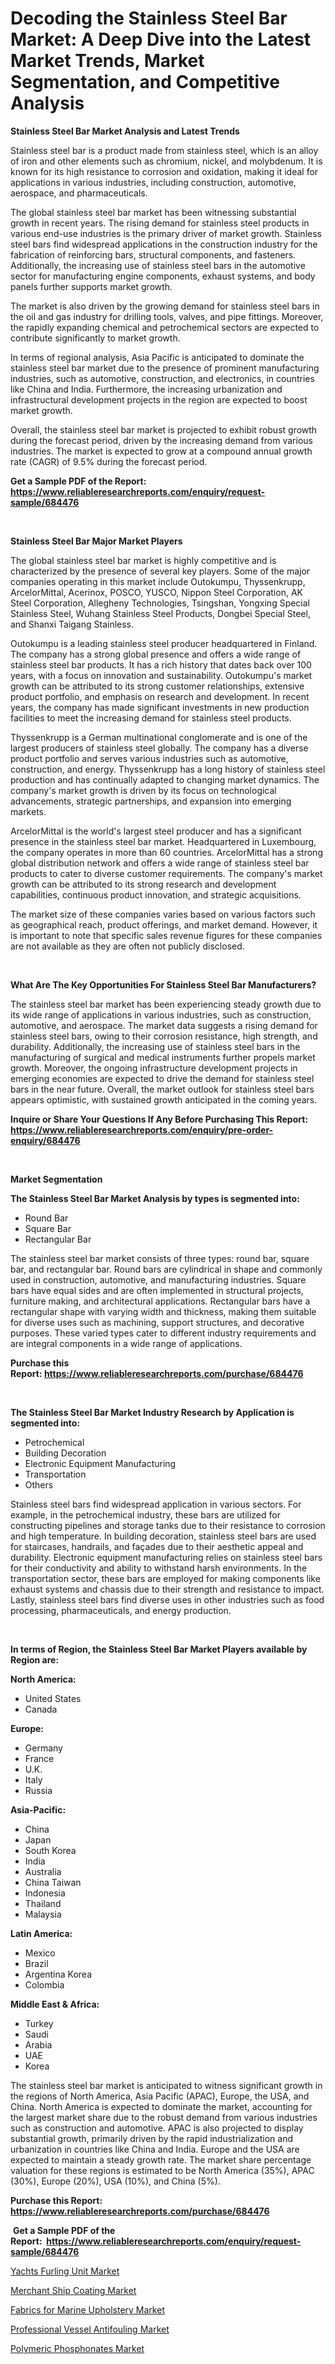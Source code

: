 <p><h1>Decoding the Stainless Steel Bar Market: A Deep Dive into the Latest Market Trends, Market Segmentation, and Competitive Analysis</h1></p><p><strong>Stainless Steel Bar Market Analysis and Latest Trends</strong></p>
<p><p>Stainless steel bar is a product made from stainless steel, which is an alloy of iron and other elements such as chromium, nickel, and molybdenum. It is known for its high resistance to corrosion and oxidation, making it ideal for applications in various industries, including construction, automotive, aerospace, and pharmaceuticals.</p><p>The global stainless steel bar market has been witnessing substantial growth in recent years. The rising demand for stainless steel products in various end-use industries is the primary driver of market growth. Stainless steel bars find widespread applications in the construction industry for the fabrication of reinforcing bars, structural components, and fasteners. Additionally, the increasing use of stainless steel bars in the automotive sector for manufacturing engine components, exhaust systems, and body panels further supports market growth.</p><p>The market is also driven by the growing demand for stainless steel bars in the oil and gas industry for drilling tools, valves, and pipe fittings. Moreover, the rapidly expanding chemical and petrochemical sectors are expected to contribute significantly to market growth.</p><p>In terms of regional analysis, Asia Pacific is anticipated to dominate the stainless steel bar market due to the presence of prominent manufacturing industries, such as automotive, construction, and electronics, in countries like China and India. Furthermore, the increasing urbanization and infrastructural development projects in the region are expected to boost market growth.</p><p>Overall, the stainless steel bar market is projected to exhibit robust growth during the forecast period, driven by the increasing demand from various industries. The market is expected to grow at a compound annual growth rate (CAGR) of 9.5% during the forecast period.</p></p>
<p><strong>Get a Sample PDF of the Report:&nbsp; <a href="https://www.reliableresearchreports.com/enquiry/request-sample/684476">https://www.reliableresearchreports.com/enquiry/request-sample/684476</a></strong></p>
<p>&nbsp;</p>
<p><strong>Stainless Steel Bar Major Market Players</strong></p>
<p><p>The global stainless steel bar market is highly competitive and is characterized by the presence of several key players. Some of the major companies operating in this market include Outokumpu, Thyssenkrupp, ArcelorMittal, Acerinox, POSCO, YUSCO, Nippon Steel Corporation, AK Steel Corporation, Allegheny Technologies, Tsingshan, Yongxing Special Stainless Steel, Wuhang Stainless Steel Products, Dongbei Special Steel, and Shanxi Taigang Stainless.</p><p>Outokumpu is a leading stainless steel producer headquartered in Finland. The company has a strong global presence and offers a wide range of stainless steel bar products. It has a rich history that dates back over 100 years, with a focus on innovation and sustainability. Outokumpu's market growth can be attributed to its strong customer relationships, extensive product portfolio, and emphasis on research and development. In recent years, the company has made significant investments in new production facilities to meet the increasing demand for stainless steel products.</p><p>Thyssenkrupp is a German multinational conglomerate and is one of the largest producers of stainless steel globally. The company has a diverse product portfolio and serves various industries such as automotive, construction, and energy. Thyssenkrupp has a long history of stainless steel production and has continually adapted to changing market dynamics. The company's market growth is driven by its focus on technological advancements, strategic partnerships, and expansion into emerging markets.</p><p>ArcelorMittal is the world's largest steel producer and has a significant presence in the stainless steel bar market. Headquartered in Luxembourg, the company operates in more than 60 countries. ArcelorMittal has a strong global distribution network and offers a wide range of stainless steel bar products to cater to diverse customer requirements. The company's market growth can be attributed to its strong research and development capabilities, continuous product innovation, and strategic acquisitions.</p><p>The market size of these companies varies based on various factors such as geographical reach, product offerings, and market demand. However, it is important to note that specific sales revenue figures for these companies are not available as they are often not publicly disclosed.</p></p>
<p>&nbsp;</p>
<p><strong>What Are The Key Opportunities For Stainless Steel Bar Manufacturers?</strong></p>
<p><p>The stainless steel bar market has been experiencing steady growth due to its wide range of applications in various industries, such as construction, automotive, and aerospace. The market data suggests a rising demand for stainless steel bars, owing to their corrosion resistance, high strength, and durability. Additionally, the increasing use of stainless steel bars in the manufacturing of surgical and medical instruments further propels market growth. Moreover, the ongoing infrastructure development projects in emerging economies are expected to drive the demand for stainless steel bars in the near future. Overall, the market outlook for stainless steel bars appears optimistic, with sustained growth anticipated in the coming years.</p></p>
<p><strong>Inquire or Share Your Questions If Any Before Purchasing This Report: <a href="https://www.reliableresearchreports.com/enquiry/pre-order-enquiry/684476">https://www.reliableresearchreports.com/enquiry/pre-order-enquiry/684476</a></strong></p>
<p>&nbsp;</p>
<p><strong>Market Segmentation</strong></p>
<p><strong>The Stainless Steel Bar Market Analysis by types is segmented into:</strong></p>
<p><ul><li>Round Bar</li><li>Square Bar</li><li>Rectangular Bar</li></ul></p>
<p><p>The stainless steel bar market consists of three types: round bar, square bar, and rectangular bar. Round bars are cylindrical in shape and commonly used in construction, automotive, and manufacturing industries. Square bars have equal sides and are often implemented in structural projects, furniture making, and architectural applications. Rectangular bars have a rectangular shape with varying width and thickness, making them suitable for diverse uses such as machining, support structures, and decorative purposes. These varied types cater to different industry requirements and are integral components in a wide range of applications.</p></p>
<p><strong>Purchase this Report:&nbsp;<a href="https://www.reliableresearchreports.com/purchase/684476">https://www.reliableresearchreports.com/purchase/684476</a></strong></p>
<p>&nbsp;</p>
<p><strong>The Stainless Steel Bar Market Industry Research by Application is segmented into:</strong></p>
<p><ul><li>Petrochemical</li><li>Building Decoration</li><li>Electronic Equipment Manufacturing</li><li>Transportation</li><li>Others</li></ul></p>
<p><p>Stainless steel bars find widespread application in various sectors. For example, in the petrochemical industry, these bars are utilized for constructing pipelines and storage tanks due to their resistance to corrosion and high temperature. In building decoration, stainless steel bars are used for staircases, handrails, and façades due to their aesthetic appeal and durability. Electronic equipment manufacturing relies on stainless steel bars for their conductivity and ability to withstand harsh environments. In the transportation sector, these bars are employed for making components like exhaust systems and chassis due to their strength and resistance to impact. Lastly, stainless steel bars find diverse uses in other industries such as food processing, pharmaceuticals, and energy production.</p></p>
<p>&nbsp;</p>
<p><strong>In terms of Region, the Stainless Steel Bar Market Players available by Region are:</strong></p>
<p>
    <p> <strong> North America: </strong>
        <ul>
            <li>United States</li>
            <li>Canada</li>
        </ul>
        </p> 
    <p> <strong> Europe: </strong>
        <ul>
            <li>Germany</li>
            <li>France</li>
            <li>U.K.</li>
            <li>Italy</li>
            <li>Russia</li>
        </ul>
        </p> 
    <p> <strong> Asia-Pacific: </strong>
        <ul>
            <li>China</li>
            <li>Japan</li>
            <li>South Korea</li>
            <li>India</li>
            <li>Australia</li>
            <li>China Taiwan</li>
            <li>Indonesia</li>
            <li>Thailand</li>
            <li>Malaysia</li>
        </ul>
        </p> 
    <p> <strong> Latin America: </strong>
        <ul>
            <li>Mexico</li>
            <li>Brazil</li>
            <li>Argentina Korea</li>
            <li>Colombia</li>
        </ul>
        </p> 
    <p> <strong> Middle East & Africa: </strong>
        <ul>
            <li>Turkey</li>
            <li>Saudi</li>
            <li>Arabia</li>
            <li>UAE</li>
            <li>Korea</li>
        </ul>
    </p>
    </p>
<p><p>The stainless steel bar market is anticipated to witness significant growth in the regions of North America, Asia Pacific (APAC), Europe, the USA, and China. North America is expected to dominate the market, accounting for the largest market share due to the robust demand from various industries such as construction and automotive. APAC is also projected to display substantial growth, primarily driven by the rapid industrialization and urbanization in countries like China and India. Europe and the USA are expected to maintain a steady growth rate. The market share percentage valuation for these regions is estimated to be North America (35%), APAC (30%), Europe (20%), USA (10%), and China (5%).</p></p>
<p><strong>Purchase this Report: <a href="https://www.reliableresearchreports.com/purchase/684476">https://www.reliableresearchreports.com/purchase/684476</a></strong></p>
<p>&nbsp;<strong>Get a Sample PDF of the Report:&nbsp;&nbsp;<a href="https://www.reliableresearchreports.com/enquiry/request-sample/684476">https://www.reliableresearchreports.com/enquiry/request-sample/684476</a></strong></p>
<p><strong></strong></p>
<p><p><a href="https://github.com/RoccoManning/Market-Research-Report-List-2/blob/main/yachts-furling-unit-market.md">Yachts Furling Unit Market</a></p><p><a href="https://medium.com/@reganklocko456458/decoding-merchant-ship-coating-market-metrics-market-share-trends-and-growth-patterns-93894bc852a4">Merchant Ship Coating Market</a></p><p><a href="https://medium.com/@noelkunzei1/fabrics-for-marine-upholstery-market-comprehensive-assessment-by-type-application-and-geography-96fea6428679">Fabrics for Marine Upholstery Market</a></p><p><a href="https://medium.com/@evalynkoepp98698/professional-vessel-antifouling-market-analysis-its-cagr-market-segmentation-and-global-industry-6ca5ac97f3f6">Professional Vessel Antifouling Market</a></p><p><a href="https://medium.com/@drakesporer988/decoding-polymeric-phosphonates-market-metrics-market-share-trends-and-growth-patterns-5e8ca5a91f97">Polymeric Phosphonates Market</a></p></p>